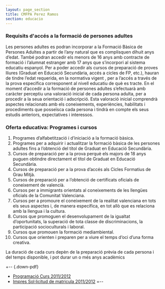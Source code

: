 ```yaml
---
layout: page_section
title: CMFPA Perez Ramos
section: educacio
---
```

### Requisits d'accés a la formació de persones adultes
Les persones adultes es podran incorporar a la Formació Bàsica de Persones Adultes a partir de l’any natural que es complisquen díhuit anys d’edat. També podran accedir els menors de 16 anys amb contracte de formació i l’alumnat estranger amb 17 anys que s’incorpori al sistema educatiu espanyol. Per a poder accedir als cursos de preparació de proves lliures (Graduat en Educació Secundària, accés a cicles de FP, etc.), hauran de tindre l’edat requerida, en la normativa vigent , per a l’accés a través de la prova específica corresponent al nivell educatiu de què es tracte. En el moment d’accedir a la formació de persones adultes s’efectuarà amb caràcter perceptiu una valoració inicial de cada persona adulta, per a procedir a la seua orientació i adscripció. Esta valoració inicial comprendrà aspectes relacionats amb els coneixements, experiències, habilitats i procediments que posseïsca cada persona i tindrà en compte els seus estudis anteriors, expectatives i interessos.

### Oferta educativa: Programes i cursos

1. Programes d’alfabetització i d’iniciació a la formació bàsica.
2. Programes per a adquirir i actualitzar la formació bàsica de les persones adultes fins a l’obtenció del títol de Graduat en Educació Secundària.
3. Cursos de preparació per a la prova perquè els majors de 18 anys puguen obtindre directament el títol de Graduat en Educació Secundària.
4. Cursos de preparació per a la prova d’accés als Cicles Formatius de Grau Mitjà.
5. Cursos de preparació per a l’obtenció de certificats oficials de coneixement de valencià.
6. Cursos per a immigrants orientats al coneixements de les llengües oficials de la Comunitat Valenciana.
7. Cursos per a promoure el coneixement de la realitat valenciana en tots els seus aspectes i, de manera específica, en tot allò que es relaciona amb la llengua i la cultura.
8. Cursos que promoguen el desenvolupament de la igualtat d’oportunitats, la superació de tota classe de discriminacions, la participació socioculturals i laboral.
9. Cursos que promouen la formació mediambiental.
10. Cursos que orienten i preparen per a viure el temps d’oci d’una forma creativa.

La duració de cada curs depèn de la preparació prèvia de cada persona i del temps disponible, i pot durar un o més anys acadèmics

+-- {.down-pdf}
* [Programació Curs 2011/2012](/pdf/Educacio/prog20112012.pdf)
* [Impres Sol·licitud de matricula 2011/2012](/pdf/Educacio/SolicitudFPA2011-2012.pdf)
=--
